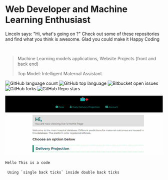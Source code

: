 # Web Developer and Machine Learning Enthusiast

   <!--![Tiprock network](https://github.com/tiprock-network/tiprock-network/blob/main/codecycle.png?raw=true)-->
<p>Lincoln says: "Hi, what's going on ?" Check out some of these repositories and find what you think is awesome. Glad you could make it Happy Coding</p>
<br>

> Machine Learning models applications, Website Projects (front and back end)
>
> Top Model: Intelligent Maternal Assistant

![GitHub language count](https://img.shields.io/github/languages/count/tiprock-network/Intelligent-Antenatal-Care-Assistant-)
![GitHub top language](https://img.shields.io/github/languages/top/tiprock-network/Intelligent-Antenatal-Care-Assistant-?color=yellow)
![Bitbucket open issues](https://img.shields.io/bitbucket/issues/tiprock-network/Intelligent-Antenatal-Care-Assistant-)
![GitHub forks](https://img.shields.io/github/forks/tiprock-network/Intelligent-Antenatal-Care-Assistant-?style=social)
![GitHub Repo stars](https://img.shields.io/github/stars/tiprock-network/Intelligent-Antenatal-Care-Assistant-?style=social)

![Birth Prediction Homepage](https://github.com/tiprock-network/Intelligent-Antenatal-Care-Assistant-/blob/master/deliverysystem.gif?raw=true)

`Hello This is a code`

`` Using `single back ticks` inside double back ticks``

